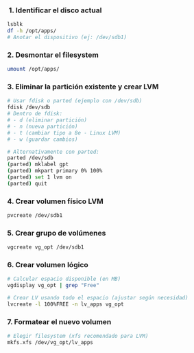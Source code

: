 ###  1. Identificar el disco actual

```bash
lsblk
df -h /opt/apps/
# Anotar el dispositivo (ej: /dev/sdb1)
```

### 2. Desmontar el filesystem

```bash
umount /opt/apps/
```

### 3. Eliminar la partición existente y crear LVM

```bash
# Usar fdisk o parted (ejemplo con /dev/sdb)
fdisk /dev/sdb
# Dentro de fdisk:
# - d (eliminar partición)
# - n (nueva partición)
# - t (cambiar tipo a 8e - Linux LVM)
# - w (guardar cambios)

# Alternativamente con parted:
parted /dev/sdb
(parted) mklabel gpt
(parted) mkpart primary 0% 100%
(parted) set 1 lvm on
(parted) quit

```
### 4. Crear volumen físico LVM

```bash
pvcreate /dev/sdb1
```

### 5. Crear grupo de volúmenes

```bash
vgcreate vg_opt /dev/sdb1
```

### 6. Crear volumen lógico

```bash
# Calcular espacio disponible (en MB)
vgdisplay vg_opt | grep "Free"

# Crear LV usando todo el espacio (ajustar según necesidad)
lvcreate -l 100%FREE -n lv_apps vg_opt

```
### 7. Formatear el nuevo volumen

```bash
# Elegir filesystem (xfs recomendado para LVM)
mkfs.xfs /dev/vg_opt/lv_apps
```